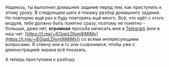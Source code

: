 Надеюсь, ты выполнил домашнее задание перед тем, как приступить к этому уроку. В следующем шаге я покажу разбор домашнего задания. Но повторяю ещё раз и буду повторять ещё много. Всё, что идёт с этого модуля, тебе должно быть понятно сразу, поэтому не понятно - большая, даже нет, **огромная** просьба написать мне в [Telegram](https://t.me/SmolevAndrey) (или в наш чат: [https://t.me/+iEGqpLDlym9iMjMy](https://t.me/+iEGqpLDlym9iMjMy)) со всеми интересующими вопросами. Я отвечу или в гс или созвонимся, чтобы уже с демонстрацией экрана всё показать.

А теперь приступаем к разбору.